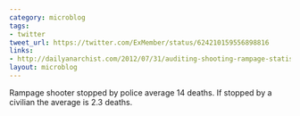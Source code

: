 ```yaml
---
category: microblog
tags:
- twitter
tweet_url: https://twitter.com/ExMember/status/624210159556898816
links:
- http://dailyanarchist.com/2012/07/31/auditing-shooting-rampage-statistics/
layout: microblog
---
```

Rampage shooter stopped by police average 14 deaths. If stopped by a civilian the average is 2.3 deaths.
